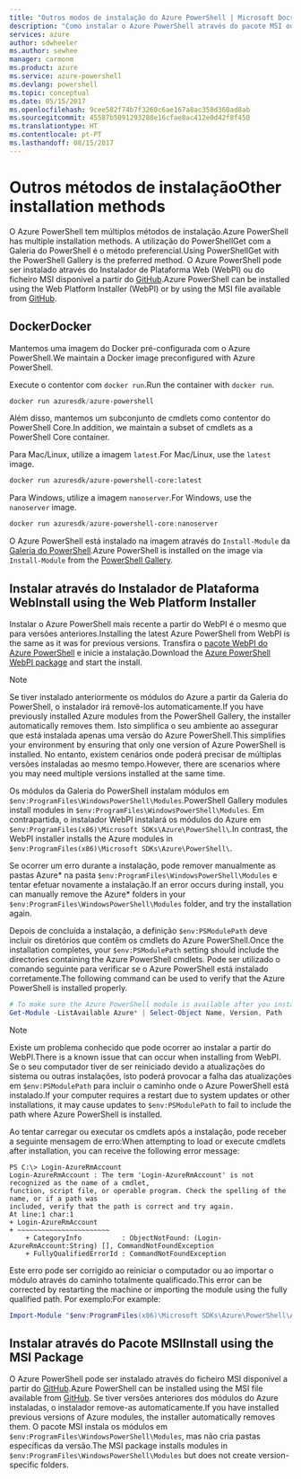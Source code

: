 ```yaml
---
title: "Outros modos de instalação do Azure PowerShell | Microsoft Docs"
description: "Como instalar o Azure PowerShell através do pacote MSI ou do Instalador de Plataforma Web."
services: azure
author: sdwheeler
ms.author: sewhee
manager: carmonm
ms.product: azure
ms.service: azure-powershell
ms.devlang: powershell
ms.topic: conceptual
ms.date: 05/15/2017
ms.openlocfilehash: 9cee582f74b7f3260c6ae167a8ac358d360ad8ab
ms.sourcegitcommit: 45587b5091293288e16cfae8ac412e0d42f8f450
ms.translationtype: HT
ms.contentlocale: pt-PT
ms.lasthandoff: 08/15/2017
---
```

# <a name="other-installation-methods"></a><span data-ttu-id="6c61d-103">Outros métodos de instalação</span><span class="sxs-lookup"><span data-stu-id="6c61d-103">Other installation methods</span></span>

<span data-ttu-id="6c61d-104">O Azure PowerShell tem múltiplos métodos de instalação.</span><span class="sxs-lookup"><span data-stu-id="6c61d-104">Azure PowerShell has multiple installation methods.</span></span> <span data-ttu-id="6c61d-105">A utilização do PowerShellGet com a Galeria do PowerShell é o método preferencial.</span><span class="sxs-lookup"><span data-stu-id="6c61d-105">Using PowerShellGet with the PowerShell Gallery is the preferred method.</span></span> <span data-ttu-id="6c61d-106">O Azure PowerShell pode ser instalado através do Instalador de Plataforma Web (WebPI) ou do ficheiro MSI disponível a partir do [GitHub](https://github.com/Azure/azure-powershell/releases/latest).</span><span class="sxs-lookup"><span data-stu-id="6c61d-106">Azure PowerShell can be installed using the Web Platform Installer (WebPI) or by using the MSI file available from [GitHub](https://github.com/Azure/azure-powershell/releases/latest).</span></span>

## <a name="docker"></a><span data-ttu-id="6c61d-107">Docker</span><span class="sxs-lookup"><span data-stu-id="6c61d-107">Docker</span></span>

<span data-ttu-id="6c61d-108">Mantemos uma imagem do Docker pré-configurada com o Azure PowerShell.</span><span class="sxs-lookup"><span data-stu-id="6c61d-108">We maintain a Docker image preconfigured with Azure PowerShell.</span></span>

<span data-ttu-id="6c61d-109">Execute o contentor com `docker run`.</span><span class="sxs-lookup"><span data-stu-id="6c61d-109">Run the container with `docker run`.</span></span>

```powershell
docker run azuresdk/azure-powershell
```

<span data-ttu-id="6c61d-110">Além disso, mantemos um subconjunto de cmdlets como contentor do PowerShell Core.</span><span class="sxs-lookup"><span data-stu-id="6c61d-110">In addition, we maintain a subset of cmdlets as a PowerShell Core container.</span></span>

<span data-ttu-id="6c61d-111">Para Mac/Linux, utilize a imagem `latest`.</span><span class="sxs-lookup"><span data-stu-id="6c61d-111">For Mac/Linux, use the `latest` image.</span></span>

```bash
docker run azuresdk/azure-powershell-core:latest
```

<span data-ttu-id="6c61d-112">Para Windows, utilize a imagem `nanoserver`.</span><span class="sxs-lookup"><span data-stu-id="6c61d-112">For Windows, use the `nanoserver` image.</span></span>

```powershell
docker run azuresdk/azure-powershell-core:nanoserver
```

<span data-ttu-id="6c61d-113">O Azure PowerShell está instalado na imagem através do `Install-Module` da [Galeria do PowerShell](https://www.powershellgallery.com/).</span><span class="sxs-lookup"><span data-stu-id="6c61d-113">Azure PowerShell is installed on the image via `Install-Module` from the [PowerShell Gallery](https://www.powershellgallery.com/).</span></span>

## <a name="install-using-the-web-platform-installer"></a><span data-ttu-id="6c61d-114">Instalar através do Instalador de Plataforma Web</span><span class="sxs-lookup"><span data-stu-id="6c61d-114">Install using the Web Platform Installer</span></span>

<span data-ttu-id="6c61d-115">Instalar o Azure PowerShell mais recente a partir do WebPI é o mesmo que para versões anteriores.</span><span class="sxs-lookup"><span data-stu-id="6c61d-115">Installing the latest Azure PowerShell from WebPI is the same as it was for previous versions.</span></span>
<span data-ttu-id="6c61d-116">Transfira o [pacote WebPI do Azure PowerShell](http://aka.ms/webpi-azps) e inicie a instalação.</span><span class="sxs-lookup"><span data-stu-id="6c61d-116">Download the [Azure PowerShell WebPI package](http://aka.ms/webpi-azps) and start the install.</span></span>

> [!NOTE]
> <span data-ttu-id="6c61d-117">Se tiver instalado anteriormente os módulos do Azure a partir da Galeria do PowerShell, o instalador irá removê-los automaticamente.</span><span class="sxs-lookup"><span data-stu-id="6c61d-117">If you have previously installed Azure modules from the PowerShell Gallery, the installer automatically removes them.</span></span> <span data-ttu-id="6c61d-118">Isto simplifica o seu ambiente ao assegurar que está instalada apenas uma versão do Azure PowerShell.</span><span class="sxs-lookup"><span data-stu-id="6c61d-118">This simplifies your environment by ensuring that only one version of Azure PowerShell is installed.</span></span> <span data-ttu-id="6c61d-119">No entanto, existem cenários onde poderá precisar de múltiplas versões instaladas ao mesmo tempo.</span><span class="sxs-lookup"><span data-stu-id="6c61d-119">However, there are scenarios where you may need multiple versions installed at the same time.</span></span>
>
> <span data-ttu-id="6c61d-120">Os módulos da Galeria do PowerShell instalam módulos em `$env:ProgramFiles\WindowsPowerShell\Modules`.</span><span class="sxs-lookup"><span data-stu-id="6c61d-120">PowerShell Gallery modules install modules in `$env:ProgramFiles\WindowsPowerShell\Modules`.</span></span> <span data-ttu-id="6c61d-121">Em contrapartida, o instalador WebPI instalará os módulos do Azure em `$env:ProgramFiles(x86)\Microsoft SDKs\Azure\PowerShell\`.</span><span class="sxs-lookup"><span data-stu-id="6c61d-121">In contrast, the WebPI installer installs the Azure modules in `$env:ProgramFiles(x86)\Microsoft SDKs\Azure\PowerShell\`.</span></span>
>
> <span data-ttu-id="6c61d-122">Se ocorrer um erro durante a instalação, pode remover manualmente as pastas Azure* na pasta `$env:ProgramFiles\WindowsPowerShell\Modules` e tentar efetuar novamente a instalação.</span><span class="sxs-lookup"><span data-stu-id="6c61d-122">If an error occurs during install, you can manually remove the Azure* folders in your `$env:ProgramFiles\WindowsPowerShell\Modules` folder, and try the installation again.</span></span>

<span data-ttu-id="6c61d-123">Depois de concluída a instalação, a definição `$env:PSModulePath` deve incluir os diretórios que contêm os cmdlets do Azure PowerShell.</span><span class="sxs-lookup"><span data-stu-id="6c61d-123">Once the installation completes, your `$env:PSModulePath` setting should include the directories containing the Azure PowerShell cmdlets.</span></span> <span data-ttu-id="6c61d-124">Pode ser utilizado o comando seguinte para verificar se o Azure PowerShell está instalado corretamente.</span><span class="sxs-lookup"><span data-stu-id="6c61d-124">The following command can be used to verify that the Azure PowerShell is installed properly.</span></span>

```powershell
# To make sure the Azure PowerShell module is available after you install
Get-Module -ListAvailable Azure* | Select-Object Name, Version, Path
```

> [!NOTE]
> <span data-ttu-id="6c61d-125">Existe um problema conhecido que pode ocorrer ao instalar a partir do WebPI.</span><span class="sxs-lookup"><span data-stu-id="6c61d-125">There is a known issue that can occur when installing from WebPI.</span></span> <span data-ttu-id="6c61d-126">Se o seu computador tiver de ser reiniciado devido a atualizações do sistema ou outras instalações, isto poderá provocar a falha das atualizações em `$env:PSModulePath` para incluir o caminho onde o Azure PowerShell está instalado.</span><span class="sxs-lookup"><span data-stu-id="6c61d-126">If your computer requires a restart due to system updates or other installations, it may cause updates to `$env:PSModulePath` to fail to include the path where Azure PowerShell is installed.</span></span>

<span data-ttu-id="6c61d-127">Ao tentar carregar ou executar os cmdlets após a instalação, pode receber a seguinte mensagem de erro:</span><span class="sxs-lookup"><span data-stu-id="6c61d-127">When attempting to load or execute cmdlets after installation, you can receive the following error message:</span></span>

```
PS C:\> Login-AzureRmAccount
Login-AzureRmAccount : The term 'Login-AzureRmAccount' is not recognized as the name of a cmdlet,
function, script file, or operable program. Check the spelling of the name, or if a path was
included, verify that the path is correct and try again.
At line:1 char:1
+ Login-AzureRmAccount
+ ~~~~~~~~~~~~~~~~~~~~~~~
    + CategoryInfo          : ObjectNotFound: (Login-AzureRmAccount:String) [], CommandNotFoundException
    + FullyQualifiedErrorId : CommandNotFoundException
```

<span data-ttu-id="6c61d-128">Este erro pode ser corrigido ao reiniciar o computador ou ao importar o módulo através do caminho totalmente qualificado.</span><span class="sxs-lookup"><span data-stu-id="6c61d-128">This error can be corrected by restarting the machine or importing the module using the fully qualified path.</span></span> <span data-ttu-id="6c61d-129">Por exemplo:</span><span class="sxs-lookup"><span data-stu-id="6c61d-129">For example:</span></span>

```powershell
Import-Module "$env:ProgramFiles(x86)\Microsoft SDKs\Azure\PowerShell\AzureRM.psd1"
```

## <a name="install-using-the-msi-package"></a><span data-ttu-id="6c61d-130">Instalar através do Pacote MSI</span><span class="sxs-lookup"><span data-stu-id="6c61d-130">Install using the MSI Package</span></span>

<span data-ttu-id="6c61d-131">O Azure PowerShell pode ser instalado através do ficheiro MSI disponível a partir do [GitHub](https://github.com/Azure/azure-powershell/releases/latest).</span><span class="sxs-lookup"><span data-stu-id="6c61d-131">Azure PowerShell can be installed using the MSI file available from [GitHub](https://github.com/Azure/azure-powershell/releases/latest).</span></span> <span data-ttu-id="6c61d-132">Se tiver versões anteriores dos módulos do Azure instaladas, o instalador remove-as automaticamente.</span><span class="sxs-lookup"><span data-stu-id="6c61d-132">If you have installed previous versions of Azure modules, the installer automatically removes them.</span></span> <span data-ttu-id="6c61d-133">O pacote MSI instala os módulos em `$env:ProgramFiles\WindowsPowerShell\Modules`, mas não cria pastas específicas da versão.</span><span class="sxs-lookup"><span data-stu-id="6c61d-133">The MSI package installs modules in `$env:ProgramFiles\WindowsPowerShell\Modules` but does not create version-specific folders.</span></span>
